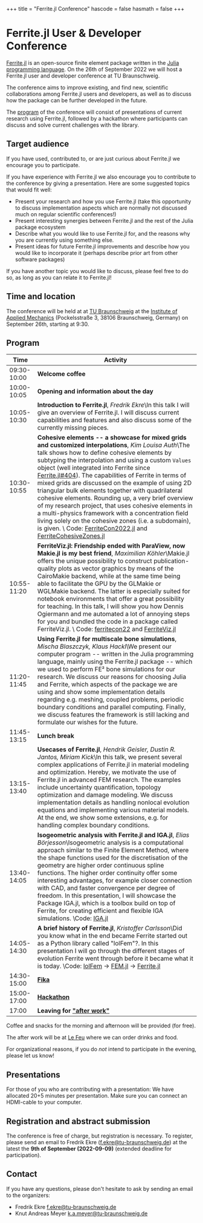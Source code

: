 +++
title = "Ferrite.jl Conference"
hascode = false
hasmath = false
+++

# Ferrite.jl User & Developer Conference

[Ferrite.jl](https://github.com/Ferrite-FEM/Ferrite.jl) is an open-source
finite element package written in the [Julia programming
language](https://julialang.org/). On the 26th of September 2022 we will host a
Ferrite.jl user and developer conference at TU Braunschweig.

The conference aims to improve existing, and find new, scientific
collaborations among Ferrite.jl users and developers, as well as to discuss
how the package can be further developed in the future.

The [program](#program) of the conference will consist of presentations of current research
using Ferrite.jl, followed by a hackathon where participants can discuss and
solve current challenges with the library.

## Target audience

If you have used, contributed to, or are just curious about Ferrite.jl we
encourage you to participate.

If you have experience with Ferrite.jl we also encourage you to contribute to
the conference by giving a presentation. Here are some suggested topics that
would fit well:

 - Present your research and how you use Ferrite.jl (take this opportunity to
   discuss implementation aspects which are normally not discussed much on
   regular scientific conferences!)
 - Present interesting synergies between Ferrite.jl and the rest of the Julia
   package ecosystem
 - Describe what you would like to use Ferrite.jl for, and the reasons why you
   are currently using something else.
 - Present ideas for future Ferrite.jl improvements and describe how you would
   like to incorporate it (perhaps describe prior art from other software
   packages)

If you have another topic you would like to discuss, please feel free to do so,
as long as you can relate it to Ferrite.jl!


## Time and location

The conference will be held at at [TU
Braunschweig](https://www.tu-braunschweig.de/en/) at the [Institute
of Applied Mechanics](https://www.tu-braunschweig.de/en/iam) 
(Pockelsstraße 3, 38106 Braunschweig, Germany)
on September 26th, starting at 9:30. 

## Program

| Time        | Activity                                                                   |
|-------------|----------------------------------------------------------------------------|
| 09:30-10:00 | **Welcome coffee**
| 10:00-10:05 | **Opening and information about the day**
| 10:05-10:30 | **Introduction to Ferrite.jl**, *Fredrik Ekre*\\In this talk I will give an overview of Ferrite.jl. I will discuss current capabilities and features and also discuss some of the currently missing pieces.
| 10:30-10:55 | **Cohesive elements -- a showcase for mixed grids and customized interpolations**, *Kim Louisa Auth*\\The talk shows how to define cohesive elements by subtyping the interpolation and using a custom `Values` object (well integrated into Ferrite since [Ferrite.jl#404](https://github.com/Ferrite-FEM/Ferrite.jl/pull/404)). The capabilities of Ferrite in terms of mixed grids are discussed on the example of using 2D triangular bulk elements together with quadrilateral cohesive elements. Rounding up, a very brief overview of my research project, that uses cohesive elements in a multi-physics framework with a concentration field living solely on the cohesive zones (i.e. a subdomain), is given. \\ Code: [FerriteCon2022.jl](https://github.com/kimauth/FerriteCon2022.jl) and [FerriteCohesiveZones.jl](https://github.com/kimauth/FerriteCohesiveZones.jl)
| 10:55-11:20 | **FerriteViz.jl: Friendship ended with ParaView, now Makie.jl is my best friend**, *Maximilian Köhler*\\Makie.jl offers the unique possibility to construct publication-quality plots as vector graphics by means of the CairoMakie backend, while at the same time being able to facilitate the GPU by the GLMakie or WGLMakie backend. The latter is especially suited for notebook environments that offer a great possibility for teaching. In this talk, I will show you how Dennis Ogiermann and me automated a lot of annoying steps for you and bundled the code in a package called FerriteViz.jl. \\ Code: [ferritecon22](https://github.com/koehlerson/ferritecon22) and [FerriteViz.jl](https://github.com/Ferrite-FEM/FerriteViz.jl)
| 11:20-11:45 | **Using Ferrite.jl for multiscale bone simulations**, *Mischa Blaszczyk, Klaus Hackl*\\We present our computer program -- written in the Julia programming language, mainly using the Ferrite.jl package -- which we used to perform FE² bone simulations for our research. We discuss our reasons for choosing Julia and Ferrite, which aspects of the package we are using and show some implementation details regarding e.g. meshing, coupled problems, periodic boundary conditions and parallel computing. Finally, we discuss features the framework is still lacking and formulate our wishes for the future.
| 11:45-13:15 | **Lunch break**
| 13:15-13:40 | **Usecases of Ferrite.jl**, *Hendrik Geisler, Dustin R. Jantos, Miriam Kick*\\In this talk, we present several complex applications of Ferrite.jl in material modeling and optimization. Hereby, we motivate the use of Ferrite.jl in advanced FEM research. The examples include uncertainty quantification, topology optimization and damage modeling. We discuss implementation details as handling nonlocal evolution equations and implementing various material models. At the end, we show some extensions, e.g. for handling complex boundary conditions.
| 13:40-14:05 | **Isogeometric analysis with Ferrite.jl and IGA.jl**, *Elias Börjesson*\\Isogeometric analysis is a computational approach similar to the Finite Element Method, where the shape functions used for the discretisation of the geometry are higher order continuous spline functions. The higher order continuity offer some interesting advantages, for example closer connection with CAD, and faster convergence per degree of freedom. In this presentation, I will showcase the Package IGA.jl, which is a toolbox build on top of Ferrite, for creating efficient and flexible IGA simulations. \\Code: [IGA.jl](https://github.com/lijas/IGA.jl)
| 14:05-14:30 | **A brief history of Ferrite.jl**, *Kristoffer Carlsson*\\Did you know what in the end became Ferrite started out as a Python library called "lolFem"?. In this presentation I will go through the different stages of evolution Ferrite went through before it became what it is today. \\Code: [lolFem](https://github.com/KristofferC/lolFem) $\rightarrow$ [FEM.jl](https://github.com/KristofferC/FEM.jl) $\rightarrow$ [Ferrite.jl](https://github.com/Ferrite-FEM/Ferrite.jl) 
| 14:30-15:00 | [**Fika**](https://en.wikipedia.org/wiki/Fika_(Sweden))
| 15:00-17:00 | [**Hackathon**](https://en.wikipedia.org/wiki/Hackathon)
| 17:00       | **Leaving for ["after work"](https://sv.wikipedia.org/wiki/Afterwork)**

Coffee and snacks for the morning and afternoon will be provided (for free). 

The after work will be at [Le Feu](https://www.lefeu.de/le-feu-flammkuchen-braunschweig/) where we can order drinks and food. 

For organizational reasons, if you do *not* intend to participate in the evening, please let us
know!

## Presentations

For those of you who are contributing with a presentation: We have allocated 20+5 minutes
per presentation. Make sure you can connect an HDMI-cable to your computer.


## Registration and abstract submission

The conference is free of charge, but registration is necessary. To register,
please send an email to Fredrik Ekre
([f.ekre@tu-braunschweig.de](mailto:f.ekre@tu-braunschweig.de)) at the latest
the **9th of September (2022-09-09)** (extended deadline for participation). 

## Contact

If you have any questions, please don't hesitate to ask by sending an email to
the organizers:

- Fredrik Ekre [f.ekre@tu-braunschweig.de](mailto:f.ekre@tu-braunschweig.de)
- Knut Andreas Meyer [k.a.meyer@tu-braunschweig.de](mailto:k.a.meyer@tu-braunschweig.de)
